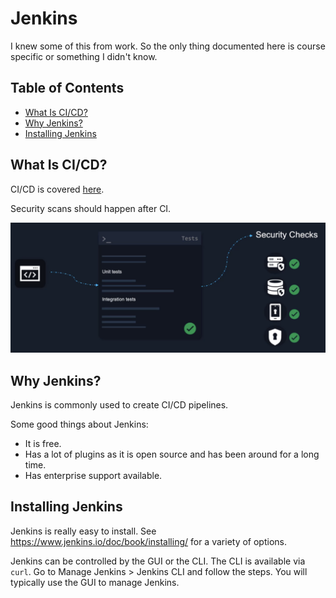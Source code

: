 # Jenkins <!-- omit in toc -->

I knew some of this from work. So the only thing documented here is course specific or something I didn't know.

## Table of Contents <!-- omit in toc -->

- [What Is CI/CD?](#what-is-cicd)
- [Why Jenkins?](#why-jenkins)
- [Installing Jenkins](#installing-jenkins)

## What Is CI/CD?

CI/CD is covered [here](01-intro.md).

Security scans should happen after CI.

![](images/jenkins01.png)

## Why Jenkins?

Jenkins is commonly used to create CI/CD pipelines.

Some good things about Jenkins:
* It is free.
* Has a lot of plugins as it is open source and has been around for a long time.
* Has enterprise support available.

## Installing Jenkins

Jenkins is really easy to install. See https://www.jenkins.io/doc/book/installing/ for a variety of options.

Jenkins can be controlled by the GUI or the CLI. The CLI is available via `curl`. Go to Manage Jenkins > Jenkins CLI and follow the steps. You will typically use the GUI to manage Jenkins.
